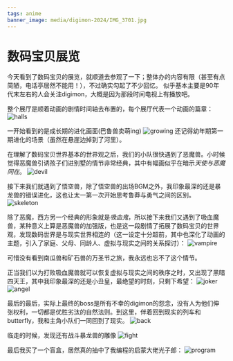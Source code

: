 ```yaml
---
tags: anime
banner_image: media/digimon-2024/IMG_3701.jpg
---
```


# 数码宝贝展览

今天看到了数码宝贝的展览，就顺道去参观了一下；整体办的内容有限（甚至有点简陋，电话亭居然不能用！），不过确实勾起了不少回忆。
似乎基本主要是90年代末左右的人会关注digimon，大概是因为那段时间电视上有播放吧。

整个展厅是顺着动画的剧情时间轴去布置的，每个展厅代表一个动画的篇章：
![halls](media/digimon-2024/IMG_3700.jpg)

一开始看到的是成长期的进化画面(巴鲁兽卖萌ing)
![growing](media/digimon-2024/IMG_3655.jpg)
还记得幼年期第一期进化的场景（虽然在悬崖边掉到了河里）。

在理解了数码宝贝世界基本的世界观之后，我们的小队很快遇到了恶魔兽。小时候觉得恶魔兽引诱孩子们进别墅的情节非常经典，其中有幅画似乎在暗示*天使与恶魔同在*。
![devil](media/digimon-2024/IMG_3658.jpg)

接下来我们就遇到了悟空兽，除了悟空兽的出场BGM之外，我印象最深的还是暴龙兽的错误进化，这也让太一第一次开始思考鲁莽与勇气之间的区别。
![skeleton](media/digimon-2024/IMG_3660.jpg)

除了恶魔，西方另一个经典的形象就是*吸血鬼*，所以接下来我们又遇到了吸血魔兽，某种意义上算是恶魔兽的加强版，也是这一段剧情了拓展了数码宝贝的世界观，发现数码世界是与现实世界相连的（这一设定十分超前，其中也深化了动画的主题，引入了家庭、父母、同龄人、虚拟与现实之间的关系探讨）：
![vampire](media/digimon-2024/IMG_3664.jpg)

可惜没有看到南瓜兽和矿石兽的万圣节之旅，我永远也忘不了这个情节。

正当我们以为打败吸血魔兽就可以恢复虚拟与现实之间的秩序之时，又出现了黑暗四天王，其中我印象最深的还是小丑皇，最绝望的时刻，只剩下希望：
![joker](media/digimon-2024/IMG_3668.jpg)
![angel](media/digimon-2024/IMG_3663.jpg)

最后的最后，实际上最终的boss是所有不幸的digimon的怨念，没有人为他们伸张权利，一切都是优胜劣汰的自然法则。到这里，伴着回到现实的列车和butterfly，我和主角小队们一同回到了现实。
![back](media/digimon-2024/IMG_3689.jpg)

临走的时候，发现还有战斗暴龙兽的雕像
![fight](media/digimon-2024/IMG_3699.jpg)

最后我买了一个盲盒，居然真的抽中了我编程的启蒙大佬光子郎：
![program](media/digimon-2024/IMG_3702.jpg)